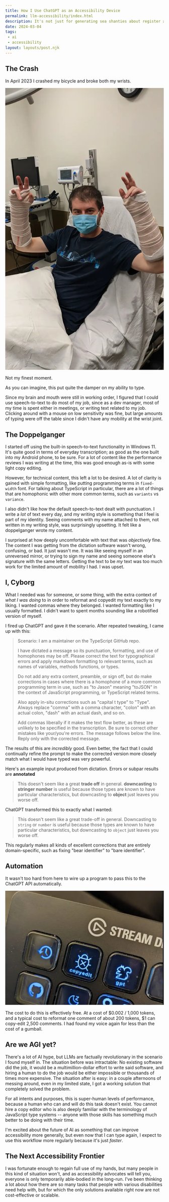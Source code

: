 ```yaml
---
title: How I Use ChatGPT as an Accessibility Device
permalink: llm-accessibility/index.html
description: It's not just for generating sea shanties about register allocation. AI has the potential to vastly improve how we interact with our computing devices.
date: 2024-03-04
tags:
 - ai
 - accessibility
layout: layouts/post.njk
---
```



## The Crash

In April 2023 I crashed my bicycle and broke both my wrists.

![Me showing two freshly-wrapped wrists](/img/wrists.webp)

Not my finest moment.

As you can imagine, this put quite the damper on my ability to type.

Since my brain and mouth were still in working order, I figured that I could use speech-to-text to do most of my job, since as a dev manager, most of my time is spent either in meetings, or writing text related to my job.
Clicking around with a mouse on low sensitivity was fine, but large amounts of typing were off the table since I didn't have any mobility at the wrist joint.


## The Doppelganger

I started off using the built-in speech-to-text functionality in Windows 11.
It's quite good in terms of everyday transcription; as good as the one built into my Android phone, to be sure.
For a lot of content like the performance reviews I was writing at the time, this was good enough as-is with some light copy editing.

However, for technical content, this left a lot to be desired.
A lot of clarity is gained with simple formatting, like putting programming terms in `fixed-width` font.
For talking about TypeScript in particular, there are a lot of things that are homophonic with other more common terms, such as `variants` vs `variance`.

I also didn't like how the default speech-to-text dealt with punctuation.
I write a *lot* of text every day, and my writing style is something that I feel is part of my identity.
Seeing comments with my name attached to them, not written in my writing style, was surprisingly upsetting.
It felt like a doppelganger wrote my content.

I surprised at how deeply uncomfortable with text that was *objectively* fine.
The content I was getting from the dictation software wasn't wrong, confusing, or bad. It just wasn't me. It was like seeing myself in an unreversed mirror, or trying to sign my name and seeing someone else's signature with the same letters. Getting the text to be *my* text was too much work for the limited amount of mobility I had. I was upset.

## I, Cyborg

What I needed was for someone, or some thing, with the extra context of *what I was doing* to in order to reformat and copyedit my text exactly to my liking. I wanted commas where they belonged. I wanted formatting like I usually formatted. I didn't want to spent months sounding like a robotified version of myself.

I fired up ChatGPT and gave it the scenario. After repeated tweaking, I came up with this:

> Scenario: I am a maintainer on the TypeScript GitHub repo.
>
> I have dictated a message so its punctuation, formatting, and use of homophones may be off. Please correct the text for typographical errors and apply markdown formatting to relevant terms, such as names of variables, methods functions, or types.
>
> Do not add any extra content, preamble, or sign off, but do make corrections in cases where there is a homophone of a more common programming term in use, such as "to Jason" meaning "toJSON" in the context of JavaScript programming, or TypeScript related terms.
>
> Also apply in-situ corrections such as "capital t type" to "Type". Always replace "comma" with a comma character, "colon" with an actual colon, "dash" with an actual dash, and so on.
>
> Add commas liberally if it makes the text flow better, as these are unlikely to be specified in the transcription. Be sure to correct other mistakes like your/you're errors. The message follows below the line. Reply only with the corrected message.

The results of this are *incredibly* good.
Even better, the fact that I could continually refine the prompt to make the corrected version more closely match what I would have typed was very powerful.

Here's an example input produced from dictation. Errors or subpar results are __annotated__

> This doesn't seem like a great __trade off__ in general. __downcasting__ to __stringer number__ is useful because those types are known to have particular characteristics, but downcasting to __object__ just leaves you worse off.

ChatGPT transformed this to exactly what I wanted:

> This doesn't seem like a great trade-off in general. Downcasting to `string` or `number` is useful because those types are known to have particular characteristics, but downcasting to `object` just leaves you worse off.

This regularly makes all kinds of excellent corrections that are entirely domain-specific, such as fixing "bear identifier" to "bare identifier".

## Automation

It wasn't too hard from here to wire up a program to pass this to the ChatGPT API automatically.

!["copyedit" caption on a Stream Deck button with a debugger icon](/img/streamdeck.webp)

The cost to do this is effectively free.
At a cost of $0.002 / 1,000 tokens, and a typical cost to reformat one comment of about 200 tokens, $1 can copy-edit 2,500 comments. I had found my voice again for less than the cost of a gumball.

## Are we AGI yet?

There's a lot of AI hype, but LLMs are factually revolutionary in the scenario I found myself in. The situation before was intractable: No existing software did the job, it would be a multimillion-dollar effort to write said software, and hiring a human to do the job would be either impossible or thousands of times more expensive. The situation after is easy: in a couple afternoons of messing around, even in my limited state, I got a working solution that completely solved the problem.

For all intents and purposes, this is super-human levels of performance, because a human who can and will do this task doesn't exist. You cannot hire a copy editor who is also deeply familiar with the terminology of JavaScript type systems -- anyone with those skills has something much better to be doing with their time.

I'm excited about the future of AI as something that can improve accessibility more generally, but even now that I can type again, I expect to use this workflow more regularly because it's just *faster*.

## The Next Accessibility Frontier

I was fortunate enough to regain full use of my hands, but many people in this kind of situation won't, and as accessibility advocates will tell you, everyone is only temporarily able-bodied in the long-run. I've been thinking a lot about how there are so many tasks that people with various disabilities need help with, but for which the only solutions available right now are not cost-effective or scalable.

<!--
Here's a short list of some of the things I've been thinking about. In all cases, of course, the user's consent needs to be integrated into these experiences, and appropriate safeguards must be in place. These are just sketches of what might be possible.

### Speech Impairments

Some disabilities leave people completely unable to speak, or unable to be heard in noisy environments. A person with such a disability might have significant difficulties in situations like an airport check-in desk, where someone needs to ask you many non-yes-or-no questions, but for which you can easily have pre-determined answers. An AI assistant should have no problems responding to questions like "What is your name, date of birth, and where are you traveling to today?"

-->